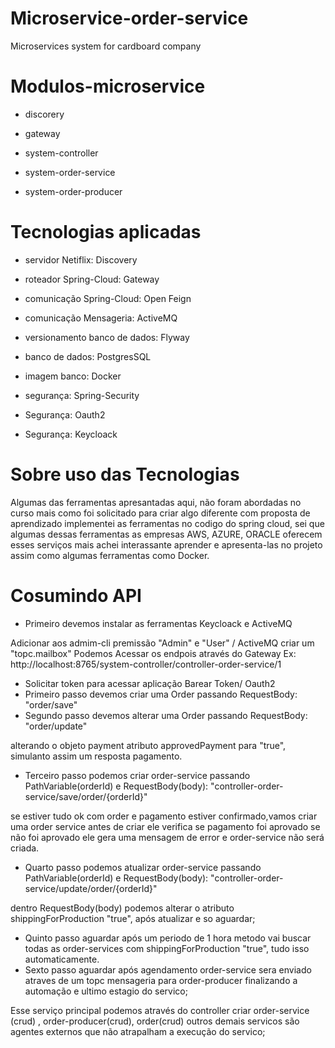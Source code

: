 # Microservice-order-service
Microservices system for cardboard company

# Modulos-microservice
* discorery

* gateway

* system-controller

* system-order-service

* system-order-producer

# Tecnologias aplicadas

* servidor Netiflix: Discovery

* roteador Spring-Cloud: Gateway

* comunicação Spring-Cloud: Open Feign

* comunicação Mensageria: ActiveMQ

* versionamento banco de dados: Flyway

* banco de dados: PostgresSQL

* imagem banco: Docker

* segurança: Spring-Security

* Segurança: Oauth2

* Segurança: Keycloack

# Sobre uso das Tecnologias
Algumas das ferramentas apresantadas aqui, não foram abordadas no curso mais como foi solicitado para
criar algo diferente com proposta de aprendizado implementei as ferramentas no codigo do spring cloud,
sei que algumas dessas ferramentas as empresas AWS, AZURE, ORACLE oferecem esses serviços mais achei
interassante aprender e apresenta-las no projeto assim como algumas ferramentas como Docker.

# Cosumindo API 

* Primeiro devemos instalar  as ferramentas Keycloack e ActiveMQ

 Adicionar aos admim-cli  premissão "Admin" e "User" / ActiveMQ criar um "topc.mailbox"
 Podemos Acessar os endpois através do Gateway Ex: http://localhost:8765/system-controller/controller-order-service/1
 
 
* Solicitar token para acessar aplicação Barear Token/ Oauth2 
* Primeiro passo devemos criar uma Order passando RequestBody: "order/save"
* Segundo passo devemos alterar uma Order passando RequestBody: "order/update"

alterando o objeto payment atributo approvedPayment para "true", simulanto 
assim um resposta pagamento.

* Terceiro passo podemos criar order-service passando PathVariable(orderId) e RequestBody(body): "controller-order-service/save/order/{orderId}"

se estiver tudo ok com order e pagamento estiver confirmado,vamos criar uma order service antes de criar ele verifica se pagamento
foi aprovado se não foi aprovado ele gera uma mensagem de error e order-service não será criada.

* Quarto passo podemos atualizar order-service passando PathVariable(orderId) e RequestBody(body): "controller-order-service/update/order/{orderId}"

dentro  RequestBody(body) podemos alterar o atributo shippingForProduction "true", após  atualizar e so aguardar;

* Quinto passo aguardar após um periodo de 1 hora metodo vai buscar todas as order-services com shippingForProduction "true", tudo isso automaticamente.
* Sexto passo aguardar após agendamento order-service sera enviado atraves de um topc mensageria para order-producer finalizando a automação e ultimo estagio do servico;

Esse serviço principal podemos através do controller criar order-service (crud) , order-producer(crud), order(crud)
outros demais servicos são agentes externos que não atrapalham a execução do servico;




